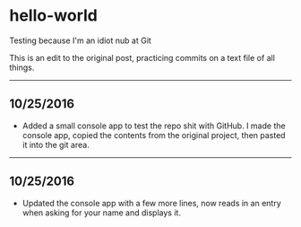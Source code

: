 # hello-world
Testing because I'm an idiot nub at Git

This is an edit to the original post, practicing commits on a text file of all things.

----------
10/25/2016
----------
- Added a small console app to test the repo shit with GitHub. I made the console app, copied the contents from the original project, then pasted it into the git area.

----------
10/25/2016
----------
- Updated the console app with a few more lines, now reads in an entry when asking for your name and displays it.